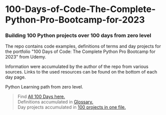# 100-Days-of-Code-The-Complete-Python-Pro-Bootcamp-for-2023

### Building 100 Python projects over 100 days from zero level

The repo contains code examples, definitions of terms and day projects for the portfolio "100 Days of Code: The Complete Python Pro Bootcamp for 2023" from Udemy.

Information were accumulated by the author of the repo from various sources. Links to the used resources can be found on the bottom of each day page.

Python Learning path from zero level. 

>Find [All 100 Days here.](https://github.com/iliamunaev/100-Days-of-Python-Bootcamp/tree/main/All%20100%20Days)  
>Definitions accumulated in [Glossary.](https://github.com/iliamunaev/100-Days-of-Python-Bootcamp/blob/main/Glossary.md)  
>Day projects accumulated in [100 projects in one file.](https://github.com/iliamunaev/100-Days-of-Python-Bootcamp/blob/main/100%20projects%20in%20one%20file.md)






